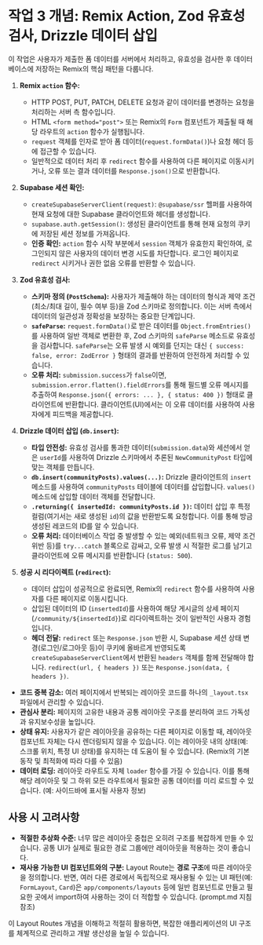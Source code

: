 # 작업 3 개념: Remix Action, Zod 유효성 검사, Drizzle 데이터 삽입

이 작업은 사용자가 제출한 폼 데이터를 서버에서 처리하고, 유효성을 검사한 후 데이터베이스에 저장하는 Remix의 핵심 패턴을 다룹니다.

1.  **Remix `action` 함수:**
    *   HTTP POST, PUT, PATCH, DELETE 요청과 같이 데이터를 변경하는 요청을 처리하는 서버 측 함수입니다.
    *   HTML `<form method="post">` 또는 Remix의 `Form` 컴포넌트가 제출될 때 해당 라우트의 `action` 함수가 실행됩니다.
    *   `request` 객체를 인자로 받아 폼 데이터(`request.formData()`)나 요청 헤더 등에 접근할 수 있습니다.
    *   일반적으로 데이터 처리 후 `redirect` 함수를 사용하여 다른 페이지로 이동시키거나, 오류 또는 결과 데이터를 `Response.json()`으로 반환합니다.

2.  **Supabase 세션 확인:**
    *   `createSupabaseServerClient(request)`: `@supabase/ssr` 헬퍼를 사용하여 현재 요청에 대한 Supabase 클라이언트와 헤더를 생성합니다.
    *   `supabase.auth.getSession()`: 생성된 클라이언트를 통해 현재 요청의 쿠키에 저장된 세션 정보를 가져옵니다.
    *   **인증 확인:** `action` 함수 시작 부분에서 `session` 객체가 유효한지 확인하여, 로그인되지 않은 사용자의 데이터 변경 시도를 차단합니다. 로그인 페이지로 `redirect` 시키거나 권한 없음 오류를 반환할 수 있습니다.

3.  **Zod 유효성 검사:**
    *   **스키마 정의 (`PostSchema`):** 사용자가 제출해야 하는 데이터의 형식과 제약 조건(최소/최대 길이, 필수 여부 등)을 Zod 스키마로 정의합니다. 이는 서버 측에서 데이터의 일관성과 정확성을 보장하는 중요한 단계입니다.
    *   **`safeParse`:** `request.formData()`로 받은 데이터를 `Object.fromEntries()`를 사용하여 일반 객체로 변환한 후, Zod 스키마의 `safeParse` 메소드로 유효성을 검사합니다. `safeParse`는 오류 발생 시 예외를 던지는 대신 `{ success: false, error: ZodError }` 형태의 결과를 반환하여 안전하게 처리할 수 있습니다.
    *   **오류 처리:** `submission.success`가 `false`이면, `submission.error.flatten().fieldErrors`를 통해 필드별 오류 메시지를 추출하여 `Response.json({ errors: ... }, { status: 400 })` 형태로 클라이언트에 반환합니다. 클라이언트(UI)에서는 이 오류 데이터를 사용하여 사용자에게 피드백을 제공합니다.

4.  **Drizzle 데이터 삽입 (`db.insert`):**
    *   **타입 안전성:** 유효성 검사를 통과한 데이터(`submission.data`)와 세션에서 얻은 `userId`를 사용하여 Drizzle 스키마에서 추론된 `NewCommunityPost` 타입에 맞는 객체를 만듭니다.
    *   **`db.insert(communityPosts).values(...)`:** Drizzle 클라이언트의 `insert` 메소드를 사용하여 `communityPosts` 테이블에 데이터를 삽입합니다. `values()` 메소드에 삽입할 데이터 객체를 전달합니다.
    *   **`.returning({ insertedId: communityPosts.id })`:** 데이터 삽입 후 특정 컬럼(여기서는 새로 생성된 `id`)의 값을 반환받도록 요청합니다. 이를 통해 방금 생성된 레코드의 ID를 알 수 있습니다.
    *   **오류 처리:** 데이터베이스 작업 중 발생할 수 있는 예외(네트워크 오류, 제약 조건 위반 등)를 `try...catch` 블록으로 감싸고, 오류 발생 시 적절한 로그를 남기고 클라이언트에 오류 메시지를 반환합니다 (`status: 500`).

5.  **성공 시 리다이렉트 (`redirect`):**
    *   데이터 삽입이 성공적으로 완료되면, Remix의 `redirect` 함수를 사용하여 사용자를 다른 페이지로 이동시킵니다.
    *   삽입된 데이터의 ID (`insertedId`)를 사용하여 해당 게시글의 상세 페이지(`/community/${insertedId}`)로 리다이렉트하는 것이 일반적인 사용자 경험입니다.
    *   **헤더 전달:** `redirect` 또는 `Response.json` 반환 시, Supabase 세션 상태 변경(로그인/로그아웃 등)이 쿠키에 올바르게 반영되도록 `createSupabaseServerClient`에서 반환된 `headers` 객체를 함께 전달해야 합니다. `redirect(url, { headers })` 또는 `Response.json(data, { headers })`.

*   **코드 중복 감소:** 여러 페이지에서 반복되는 레이아웃 코드를 하나의 `_layout.tsx` 파일에서 관리할 수 있습니다.
*   **관심사 분리:** 페이지의 고유한 내용과 공통 레이아웃 구조를 분리하여 코드 가독성과 유지보수성을 높입니다.
*   **상태 유지:** 사용자가 같은 레이아웃을 공유하는 다른 페이지로 이동할 때, 레이아웃 컴포넌트 자체는 다시 렌더링되지 않을 수 있습니다. 이는 레이아웃 내의 상태(예: 스크롤 위치, 특정 UI 상태)를 유지하는 데 도움이 될 수 있습니다. (Remix의 기본 동작 및 최적화에 따라 다를 수 있음)
*   **데이터 로딩:** 레이아웃 라우트도 자체 `loader` 함수를 가질 수 있습니다. 이를 통해 해당 레이아웃 및 그 하위 모든 라우트에서 필요한 공통 데이터를 미리 로드할 수 있습니다. (예: 사이드바에 표시될 사용자 정보)

## 사용 시 고려사항

*   **적절한 추상화 수준:** 너무 많은 레이아웃 중첩은 오히려 구조를 복잡하게 만들 수 있습니다. 공통 UI가 실제로 필요한 경로 그룹에만 레이아웃을 적용하는 것이 좋습니다.
*   **재사용 가능한 UI 컴포넌트와의 구분:** Layout Route는 **경로 구조**에 따른 레이아웃을 정의합니다. 반면, 여러 다른 경로에서 독립적으로 재사용될 수 있는 UI 패턴(예: `FormLayout`, `Card`)은 `app/components/layouts` 등에 일반 컴포넌트로 만들고 필요한 곳에서 import하여 사용하는 것이 더 적합할 수 있습니다. (prompt.md 지침 참조)

이 Layout Routes 개념을 이해하고 적절히 활용하면, 복잡한 애플리케이션의 UI 구조를 체계적으로 관리하고 개발 생산성을 높일 수 있습니다. 